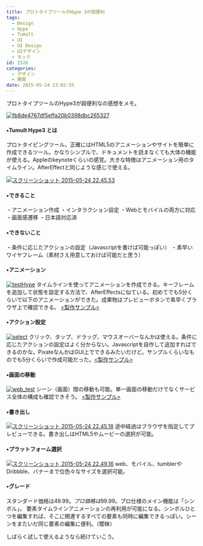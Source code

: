 ```yaml
---
title: プロトタイプツールのHype 3が超便利
tags:
  - Design
  - Hype
  - Tumult
  - UI
  - UI Design
  - UIデザイン
  - モック
id: 1526
categories:
  - デザイン
  - 開発
date: 2015-05-24 23:02:55
---
```


プロトタイプツールのHype3が超便利なの感想をメモ。

[![fb8de4767df5effa20b0398dbc265327](http://mountainboy.boo.jp/wordpress/wp-content/uploads/2015/05/fb8de4767df5effa20b0398dbc265327.png)](http://mountainboy.boo.jp/wordpress/wp-content/uploads/2015/05/fb8de4767df5effa20b0398dbc265327.png)
</br>

#### ▪︎Tumult Hype3 とは

プロトタイピングツール。正確にはHTML5のアニメーションやサイトを簡単に作成できるツール。かなりシンプルで、ドキュメントを読まなくても大体の機能が使える。Appleのkeynoteくらいの感覚。大きな特徴はアニメーション用のタイムライン。AfterEffectと同じような感じで使える。

[![スクリーンショット 2015-05-24 22.45.53](http://mountainboy.boo.jp/wordpress/wp-content/uploads/2015/05/スクリーンショット-2015-05-24-22.45.53.png)](http://mountainboy.boo.jp/wordpress/wp-content/uploads/2015/05/スクリーンショット-2015-05-24-22.45.53.png)
</br>

#### ▪︎できること

・アニメーション作成
・インタラクション設定
・Webとモバイルの両方に対応
・画面感遷移
・日本語対応済
</br>

#### ▪︎できないこと

・条件に応じたアクションの設定（Javascriptを書けば可能っぽい）
・素早いワイヤフレーム（素材さえ用意しておけば可能だと思う）
</br>

#### ▪︎アニメーション

[![testHype](http://mountainboy.boo.jp/wordpress/wp-content/uploads/2015/05/testHype4.gif)](http://mountainboy.boo.jp/wordpress/wp-content/uploads/2015/05/testHype4.gif)
タイムラインを使ってアニメーションを作成できる。キーフレームを追加して状態を設定する方法で、AfterEffectsに似ている。初めてでも5分くらいで以下のアニメーションができた。成果物はプレビューボタンで素早くブラウザ上で確認できる。
[<製作サンプル>](https://dl.dropboxusercontent.com/u/7380863/hype3/basic_animation.html)
</br>

#### ▪︎アクション設定

[![select](http://mountainboy.boo.jp/wordpress/wp-content/uploads/2015/05/select.gif)](http://mountainboy.boo.jp/wordpress/wp-content/uploads/2015/05/select.gif)
クリック、タップ、ドラッグ、マウスオーバーなんかは使える。条件に応じたアクションの設定はよく分からない。Javascriptを自作して追加すればできるのかな。PixateなんかはGUI上でできるみたいだけど。サンプルくらいなものでも5分くらいで作成可能だった。[<製作サンプル>](https://dl.dropboxusercontent.com/u/7380863/hype3/selection_animation.html)
</br>

#### ▪︎画面の移動

[![web_test](http://mountainboy.boo.jp/wordpress/wp-content/uploads/2015/05/web_test.gif)](http://mountainboy.boo.jp/wordpress/wp-content/uploads/2015/05/web_test.gif)
シーン（画面）間の移動も可能。単一画面の移動だけでなくサービス全体の構成も確認できそう。
[<製作サンプル>](https://dl.dropboxusercontent.com/u/7380863/hype3/web.html)
</br>

#### ▪︎書き出し

[![スクリーンショット 2015-05-24 22.45.18](http://mountainboy.boo.jp/wordpress/wp-content/uploads/2015/05/スクリーンショット-2015-05-24-22.45.18-300x106.png)](http://mountainboy.boo.jp/wordpress/wp-content/uploads/2015/05/スクリーンショット-2015-05-24-22.45.18.png)
途中経過はブラウザを指定してプレビューできる。書き出しはHTML5やムービーの選択が可能。
</br>

#### ▪︎プラットフォーム選択

[![スクリーンショット 2015-05-24 22.49.16](http://mountainboy.boo.jp/wordpress/wp-content/uploads/2015/05/スクリーンショット-2015-05-24-22.49.16-300x946.png)](http://mountainboy.boo.jp/wordpress/wp-content/uploads/2015/05/スクリーンショット-2015-05-24-22.49.16.png)
web、モバイル、tumblerやDribbble、バナーまで位色々なサイズを選択可能。
</br>

#### ▪︎グレード

スタンダード価格は$49.99。プロ価格は$99.99。プロ仕様のメイン機能は「シンボル」。
要素タイムラインアニメーションの再利用が可能になる。シンボルひとつを編集すれば、そこに関連するすべての要素も同時に編集できるっぽい。シーンをまたいだ同じ要素の編集に便利。（曖昧）

しばらく試して使えるようなら続けていこう。